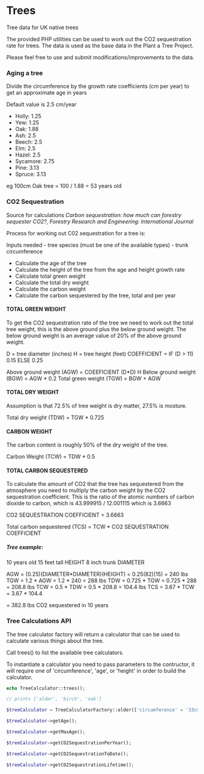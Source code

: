 # Trees
Tree data for UK native trees

The provided PHP utilities can be used to work out the CO2 sequestration rate for trees. The data is used as the base data in the Plant a Tree Project.

Please feel free to use and submit modifications/improvements to the data.

### Aging a tree
Divide the circumference by the growth rate coefficients (cm per year) to get an approximate age in years

Default value is 2.5 cm/year

- Holly: 1.25
- Yew: 1.25
- Oak: 1.88
- Ash: 2.5
- Beech: 2.5
- Elm: 2.5
- Hazel: 2.5
- Sycamore: 2.75
- Pine: 3.13
- Spruce: 3.13

eg 100cm Oak tree = 100 / 1.88 = 53 years old


### CO2 Sequestration

Source for calculations
*Carbon sequestration: how much can forestry sequester CO2?, Forestry Research and Engineering: International Journal*

Process for working out C02 sequestration for a tree is:

Inputs needed
    - tree species (must be one of the available types)
    - trunk circumference

- Calculate the age of the tree
- Calculate the height of the tree from the age and height growth rate
- Calculate total green weight
- Calculate the total dry weight
- Calculate the carbon weight
- Calculate the carbon sequestered by the tree, total and per year

#### TOTAL GREEN WEIGHT
To get the CO2 sequestration rate of the tree we need to work out the total tree weight, this is the above ground plus the below ground weight. The below ground weight is an average value of 20% of the above ground weight.

D = tree diameter (inches)
H = tree height (feet)
COEFFICIENT = IF (D > 11) 0.15 ELSE 0.25

Above ground weight (AGW) = COEEFICIENT (D*D) H
Below ground weight (BGW) = AGW * 0.2
Total green weight (TGW) = BGW + AGW

#### TOTAL DRY WEIGHT
Assumption is that 72.5% of tree weight is dry matter, 27.5% is mosture.

Total dry weight (TDW) = TGW * 0.725

#### CARBON WEIGHT
The carbon content is roughly 50% of the dry weight of the tree.

Carbon Weight (TCW) = TDW * 0.5

#### TOTAL CARBON SEQUESTERED
To calculate the amount of CO2 that the tree has sequestered from the atmosphere you need to multiply the carbon weight by the CO2 sequestration coefficient. This is the ratio of the atomic numbers of carbon dioxide to carbon, which is 43.999915 / 12.001115 which is 3.6663

CO2 SEQUESTRATION COEFFICIENT = 3.6663

Total carbon sequestered (TCS) = TCW * CO2 SEQUESTRATION COEFFICIENT

##### Tree example:
10 years old
15 feet tall HEIGHT
8 inch trunk DIAMETER

AGW = (0.25)(DIAMETER*DIAMETER)(HEIGHT) = 0.25(82)(15) = 240 lbs
TGW = 1.2 * AGW = 1.2 * 240 = 288 lbs
TDW = 0.725 * TGW = 0.725 * 288 = 208.8 lbs
TCW = 0.5 * TDW  = 0.5 * 208.8 = 104.4 lbs
TCS = 3.67 * TCW  = 3.67 * 104.4 

= 382.8 lbs CO2 sequestered in 10 years


### Tree Calculations API

The tree calculator factory will return a calculator that can be used to calculate various things about the tree.

Call trees() to list the available tree calculators.

To instantiate a calculator you need to pass parameters to the contructor, it will require one of 'circumference', 'age', or 'height' in order to build the calculator.

```PHP
echo TreeCalculator::trees();

// prints ['alder', 'birch', 'oak']

$treeCalculator = TreeCalculatorFactory::alder(['circumference' = '33cm']);

$treeCalculator->getAge();

$treeCalculator->getMaxAge();

$treeCalculator->getCO2SequestrationPerYear();

$treeCalculator->getCO2SequestrationToDate();

$treeCalculator->getCO2SequestrationLifetime();
```
